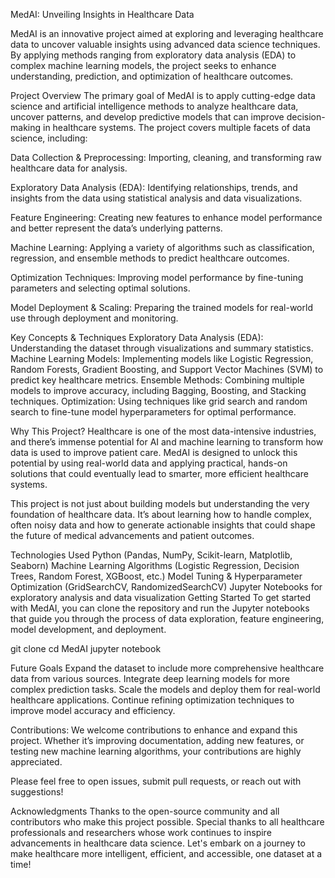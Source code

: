 
MedAI: Unveiling Insights in Healthcare Data

MedAI is an innovative project aimed at exploring and leveraging healthcare data to uncover valuable insights using advanced data science techniques. By applying methods ranging from exploratory data analysis (EDA) to complex machine learning models, the project seeks to enhance understanding, prediction, and optimization of healthcare outcomes.

Project Overview
The primary goal of MedAI is to apply cutting-edge data science and artificial intelligence methods to analyze healthcare data, uncover patterns, and develop predictive models that can improve decision-making in healthcare systems. The project covers multiple facets of data science, including:

Data Collection & Preprocessing: Importing, cleaning, and transforming raw healthcare data for analysis.

Exploratory Data Analysis (EDA): Identifying relationships, trends, and insights from the data using statistical analysis and data visualizations.

Feature Engineering: Creating new features to enhance model performance and better represent the data’s underlying patterns.

Machine Learning: Applying a variety of algorithms such as classification, regression, and ensemble methods to predict healthcare outcomes.

Optimization Techniques: Improving model performance by fine-tuning parameters and selecting optimal solutions.

Model Deployment & Scaling: Preparing the trained models for real-world use through deployment and monitoring.

Key Concepts & Techniques
Exploratory Data Analysis (EDA): Understanding the dataset through visualizations and summary statistics.
Machine Learning Models: Implementing models like Logistic Regression, Random Forests, Gradient Boosting, and Support Vector Machines (SVM) to predict key healthcare metrics.
Ensemble Methods: Combining multiple models to improve accuracy, including Bagging, Boosting, and Stacking techniques.
Optimization: Using techniques like grid search and random search to fine-tune model hyperparameters for optimal performance.

Why This Project?
Healthcare is one of the most data-intensive industries, and there’s immense potential for AI and machine learning to transform how data is used to improve patient care. MedAI is designed to unlock this potential by using real-world data and applying practical, hands-on solutions that could eventually lead to smarter, more efficient healthcare systems.

This project is not just about building models but understanding the very foundation of healthcare data. It’s about learning how to handle complex, often noisy data and how to generate actionable insights that could shape the future of medical advancements and patient outcomes.

Technologies Used
Python (Pandas, NumPy, Scikit-learn, Matplotlib, Seaborn)
Machine Learning Algorithms (Logistic Regression, Decision Trees, Random Forest, XGBoost, etc.)
Model Tuning & Hyperparameter Optimization (GridSearchCV, RandomizedSearchCV)
Jupyter Notebooks for exploratory analysis and data visualization
Getting Started
To get started with MedAI, you can clone the repository and run the Jupyter notebooks that guide you through the process of data exploration, feature engineering, model development, and deployment.


git clone 
cd MedAI
jupyter notebook

Future Goals
Expand the dataset to include more comprehensive healthcare data from various sources.
Integrate deep learning models for more complex prediction tasks.
Scale the models and deploy them for real-world healthcare applications.
Continue refining optimization techniques to improve model accuracy and efficiency.

Contributions:
We welcome contributions to enhance and expand this project. Whether it’s improving documentation, adding new features, or testing new machine learning algorithms, your contributions are highly appreciated.

Please feel free to open issues, submit pull requests, or reach out with suggestions!

Acknowledgments
Thanks to the open-source community and all contributors who make this project possible.
Special thanks to all healthcare professionals and researchers whose work continues to inspire advancements in healthcare data science.
Let's embark on a journey to make healthcare more intelligent, efficient, and accessible, one dataset at a time!
